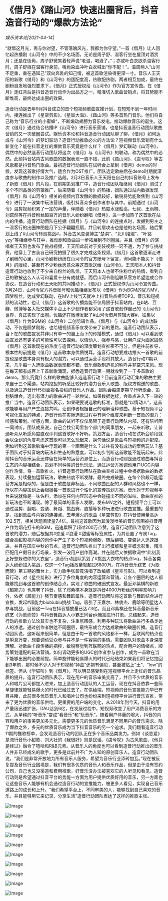 # 《借月》《踏山河》快速出圈背后，抖音造音行动的“爆款方法论”

*娱乐资本论|2021-04-14|*

“就借这月光，再与你对望，不管落魄风光，我都为你守望。”一首《借月》让人回忆起热播剧《山河令》中的不少名场面，无论是周子舒、温客行坐在屋顶对酒赏月；还是在街角，周子舒微笑着轻声说“老温，喝酒了。”；亦或叶白衣欲杀温客行时，周子舒挡在温客行身前，嘴角染血冲叶白衣喊出“你不配！”。温周两人“山河不足重，重在遇知己”双向奔赴的知己情，被这首歌渲染得更深一寸。音乐人王天阳的新歌《借月》和《山河令》的适配度高，热歌配热剧，两者相互加成，最终在剧粉自发地强烈要求下，《借月》正式授权给《山河令》作为官方宣传曲。在《借月》走红背后是抖音造音行动作为出品方之一，精准切入歌曲营销点，将其势能不断堆高，最终达成出圈的效果。

造音行动是去年9月抖音成立的首个短视频歌曲宣推计划，在短短不到一年时间内，接连推出了《星空剪影》、《星辰大海》、《踏山河》等多首热门音乐。他们将自己称为“音乐行业的小蜜蜂“，不断煽动翅膀为音乐发电，推动爆款音乐的诞生。这次《借月》通过结合热播IP《山河令》进行音乐营销，也是抖音造音行动团队歌曲营销的又一次破圈尝试。娱乐资本论和抖音造音行动团队聊了聊，《借月》如何达成与《山河令》的梦幻联动？造音行动推歌必火的方法论？短视频音乐营销有什么新变化？能在抖音走红的爆款音乐究竟是什么样？《借月》梦幻联动《山河令》，偶然中的必然造音行动团队将这次《借月》与《山河令》的联动，称为偶然中的必然。此前抖音站内古风歌曲的数据表现一直不错，此前《踏山河》、《虞兮叹》等古风歌都是抖音热门歌曲。最初造音行动团队在试听会上拿到《借月》demo的时候，发现这首歌抒情大气，适合作为OST推广。团队选定歌曲后在demo时期就深度参与歌曲的制作以及推广选段。2月3日音乐人王天阳在自己的抖音账号上发布了新歌《借月》的片段，在前期策划推广中，造音行动团队相继用《借月》测试了多个不同品类的剪辑推广，后来随着《山河令》的热播，团队通过站内数据发现《借月》和《山河令》相关的视频内容发酵的数据较好，敏锐将势能聚焦到《山河令》进行了一波集中玩法营销，吸引抖音众多创作者参与其中。前期通过《山河令》混剪视频积累了一定的声量，伴随着《借月》热度水涨船高，七叔、王雨桐、刘诺然等在抖音粉丝超百万的音乐人纷纷翻唱《借月》，进一步加热了这首歌在站内的传播。造音行动团队在挖掘《借月》与《山河令》的连接点时，发掘到男主之一温客行的出圈神图是月下公子翩翩摇扇，并且转扇攻击也是他的名场面。随后策划上线了#山河令转扇挑战#，抖音古风变装博主“楚淇”、“北川婠婠”、“叶铭yzy”等相继参与其中，推动剧和歌曲进一步拓展到不同圈层。并且《借月》的演唱者王天阳也发布了挑战视频，王天阳此前对于变装视频一窍不通，为了参与挑战赛，他穿上了古装自己研究拍摄了很久才完成这条视频。《借月》这首歌逐渐走进了剧粉的心里，山河令剧粉纷纷在山河令的官方账号下留言，询问能不能买下《借月》的版权，甚至有不少粉丝愿意众筹这首歌送给《山河令》。王天阳本人和抖音造音行动也收到了不少来自粉丝的私信，王天阳本人也架不住粉丝的热情，看到自己的歌被这么人认可和喜爱十分有成就感。而后山河令剧组联系官方希望达成合作协议，在造音行动和王天阳的共同推动下，《借月》正式授权作为山河令宣传曲。3月24日，山河令官方抖音账号和优酷相继发布以《借月》作为BGM的官方MV，圆梦粉丝，达成梦幻联动，在MV上线当天就冲上抖音热点榜TOP3。音乐和短视频的流动性，也让《借月》这首歌的传播势能不仅局限于抖音站内，在b站、豆瓣、微博等各大社交媒体平台上不少创作者都采用了这首歌创作自己的《山河令》世界，真正实现了出圈。优酷还在微博发起了#山河令借月剪辑大赛#，征集以《借月》作为BGM的《山河令》二创剪辑作品。《借月》与《山河令》的成功联动，不仅是圆梦剧粉，也给短视频音乐宣发带来了新的思路。造音行动团队表示，当下在的歌曲宣发并非只有单一的自上而下的传播模式，通过《借月》可以看到歌曲宣发还有更多的可能性可以去探索。以情动人、强参与感，让用户成为画家固然《借月》这首歌现在的热度与造音行动的深度策划宣推密不可分，但是往前推导，根本性的前提是《借月》这首歌本身优质悦耳。造音行动想要成功推火一首歌的前提也是歌曲本身具有极大的潜力，可以通过运营手段将其放大。造音行动11期以来，几乎每一入选歌曲数据表现都不错，音乐爆款制造机的称呼并非空穴来风。现在每天都有成百上千首新歌涌现，据悉造音行动第一期就收到了一千多首歌的demo。那么究竟什么样的歌曲能够入选造音行动？目前造音行动汇集的歌曲主要来自于三个渠道，站内挖掘的听感比较好的潜力音乐人歌曲、版权方输送的歌曲、以及通过造音行H5页面报名投稿的音乐人作品。团队会每周定期举行听歌会、策划脑爆会，选出有潜力的歌曲进行一轮尝试，如果数据达标，会重点进入下一轮的推广当中。造音行动团队表示，如果硬要说选歌的标准，那就是“以情动人”，这首歌能够与用户产生连接共鸣，让创作者根据自己的理解诠释歌曲。基于短视频平台可视化宣发的特点，造音行动在实际选歌过程中有两个维度来判断一首歌的潜力：听感和策划。听感方面，歌曲的试听不仅仅局限于造音行动团队内部，还有陪听团一同试听。团队成员说，自己会找公司里各个部门的同事朋友，一起来听歌，让普通听众从听感角度直观评判这首歌好不好听。策划方面，造音行动在试听会阶段就会以企划的角度考虑这首歌可以怎么玩起来，换句话说是歌曲与短视频的适配度。例如听到这首歌脑海中浮现的第一个画面是什么？过往有没有成功的案例玩法？基于团队对于抖音站内玩法和生态的熟悉度，可以初步判断这首歌能不能玩起来。此前抖音的音乐运营还停留在简单的运营资源位上，而造音行动则是通过歌曲与抖音生态的内容相结合，策划不同种类的音乐玩法，通过运营方案调动用户UGC内容创作热情，将一首歌推火。抖音造音行动团队在歌曲宣推过程中会根据歌曲的数据表现，持续叠加运营玩法，歌曲热度不断发酵，最终完成破圈。在每个阶段可能运营方案是相似的，但是由于歌曲是非标品，不同歌曲匹配的人群和风格也不一样，所以在内容策划上会根据每一首歌进行个性化的宣传策划方案。音乐对于短视频平台来说就像是一味佐料，添加在任何内容形态中会碰撞出不同的滋味，歌曲宣推的新玩法也不断涌现。除了最简单的音乐人发歌，发布MV之外，短视频平台上可以通过混剪、翻唱、变装、舞蹈、挑战赛、直播等多种玩法进行歌曲宣推。最重要的是，找到歌曲与内容的连接点。去年爆火的歌曲《星空剪影》在抖音使用量高达102.5万，相关话题阅读量7.4亿。最初这首歌因为其浪漫唯美的音乐氛围被抖音用户作为烟花打卡的BGM，迅速累积了超过200万点赞。造音行动团队注意到了这首歌的潜力，随后根据其#恋爱 #浪漫 #甜蜜等标签属性，为其设置了专属Tag，结合高甜影视内容的创作中产生了多个短视频爆款，随后翻唱、变装达人迅速跟进，并且在国庆中秋的节点，造音行动团队推出了出行模版和星空概念影集，精准匹配用户假日出行场景，引发一波用户创作高潮。并在随后又依据歌词中“此刻我正好想躲进你的大衣里”，造音行动团队策划了#挑战大衣咚的热点tag，抖音各类达人纷纷加入挑战，仅这一个Tag播放量就超过6800万。在抖音音乐综艺《为歌而赞》第五期的舞台上，实力歌手张碧晨演唱了改编版《星空剪影》。可以看到造音行动，对《星空剪影》进行了多位角度的内容运营和营销，让各个圈层的达人都能够找到与这首歌的创作结合点，实现了歌曲的破圈式宣发。最近邓紫棋的新歌《超能力》也席卷了抖音，除了邓紫棋本身就是抖音4000万粉丝的明星影响力外，依据《超能力》强节奏感和舞蹈属性，造音行动团队将这首歌与舞蹈结合进行宣推，发起#超能力biubiubiu挑战 Tag，吸引了王嘉尔、林俊杰、鹿晗等明星达人参与挑战，目前这一Tag在抖音播放量已达7.3亿。而且邓紫棋还在抖音最新音乐综艺《为歌而赞》与抖音舞蹈达人小霸王同台pk舞蹈进行打歌。总结起来，造音行动的推歌方法论其实也不复杂，注重氛围感，利用多种玩法将歌曲进行多品类达人的渗透，通过创作者触达不同圈层，最终形成合力达成歌曲的破圈传播。造音行动团队说，这听起来很简单，但是由于每一首歌的风格都不一样，互联网的热点也是瞬息万变，想要调动受众参与并不是一件容易的事情。需要团队对歌曲本身深度理解、对歌曲卡段传播的把控，敏锐察觉到互联网的热点，配合用户的情绪点，顺势策划适配的玩法营销。如何调动更多的UGC创作者参与创作，成为一首歌在当下能够出圈的必要前提。简单旋律能轻易爆火的时代已经结束如果我们将记忆拉回到3年前，那时候不少人对于短视频“神曲”还抱有偏见，甚至被贴上“土”、“low”的标签。但从《学猫叫》到《借月》，可以明显感受到在短视频平台上走红的音乐品质的提升。造音行动团队表示，现在用户的音乐审美变高了，并且不少优质的音乐人和唱片公司都加入进来，加上造音行动团队的人工运营，现在在抖音依靠一些简单旋律就能轻易爆火的时代已经过去了。在供给端，短视频的音乐宣推能力早已有目共睹，此前很多优质音乐人和唱片公司也纷纷来到短视频平台进行音乐宣推，带来了更为优质的音乐供给。更重要的用户端的变化，从2018年到今天，抖音的用户量级迅速扩张，DAU达到6亿，在发展过程中，短视频改变了用户消费音乐的方式，从单纯的“听音乐”变成“看音乐”和“玩音乐”。随着用户体量的增大，抖音的内容和用户的审美更加多元化，需要更多元的优质音乐满足不同用户的音乐需求。除了爆款之外，多元的优质音乐成为当下抖音音乐的另一个追求。我们翻看造音行动11期的推歌榜单，会发现造音行动的团队正在多个音乐品类发力。例如《谈恋爱》是流行音乐小甜歌、刘大壮的《我很好》则是民谣、《虞兮叹》为古风歌曲、《他只是经过》融合了嘻哈和R&B元素。从音乐人的角度也可以看到造音行动推出的音乐人并非已经成名的歌手，更多是此前并不广为人知的原创音乐人。造音行动团队说，“我们是非常开放地为所有音乐人服务，希望为音乐行业添砖加瓦。”现在被反复提及音乐行业困境是，我们有很多优质的音乐人和音乐作品，但是由于没有签约公司，自己也又没渠道和费用推歌，好音乐没办法被喜欢它的人听见和看见。造音行动则是希望通过抖音平台的势能一方面为用户提供优质好用的音乐，另一方面也让这些音乐人能够有机会通过造音行动的宣推能力，被更多人看见，实现自己音乐道路上的成长和上升。“我们希望平台上，不同审美的人，能够找到自己喜欢的音乐，并且能够用它来记录、分享生活”造音行动团队表达了这样的推歌主张。

![Image](https://mmbiz.qpic.cn/mmbiz_png/89KlkjcF9iakibaJJGdNbwpOXBPKR38LR1BT8enT33j3tEjzYays9SrWtJdWzg6b6PFuelib5zWqFbMU0lCLpaGZA/640?wx_fmt=png&tp=webp&wxfrom=5&wx_lazy=1&wx_co=1)

![Image](https://mmbiz.qpic.cn/mmbiz_png/jNZszpkibXx9yFHyPrIK0lXIIGT5Cn9ZiagBvDoRK6tls8ZulbyCribBgs6wPW5jQcTBfsicaR6ianaPlhy4icHiboMzA/640?wx_fmt=png&tp=webp&wxfrom=5&wx_lazy=1&wx_co=1)

![Image](https://mmbiz.qpic.cn/mmbiz_png/89KlkjcF9iakibaJJGdNbwpOXBPKR38LR1xEAzTS2rxdzKXmysK3KaYniaKVvNjoQ4yOHRibN2c8LmLy0Av515PRyw/640?wx_fmt=png&tp=webp&wxfrom=5&wx_lazy=1&wx_co=1)

![Image](https://mmbiz.qpic.cn/mmbiz_png/89KlkjcF9iakibaJJGdNbwpOXBPKR38LR12oUT93yTurOPORP2Nm1cgVtc2NhYeiahZsGWfFnSpRbU5vnlQxNx7bA/640?wx_fmt=png&tp=webp&wxfrom=5&wx_lazy=1&wx_co=1)

![Image](https://mmbiz.qpic.cn/mmbiz_png/89KlkjcF9iakibaJJGdNbwpOXBPKR38LR13gmpha8SVbHmoM80ZPDoEpsbWtsC5AYibuGmesiavz5aYfj8RGMFic0XA/640?wx_fmt=png&tp=webp&wxfrom=5&wx_lazy=1&wx_co=1)

![Image](https://mmbiz.qpic.cn/mmbiz_png/jNZszpkibXx9yFHyPrIK0lXIIGT5Cn9Ziau6j63PLUe6XMsT6zwmAW4g0DYibceoaU1z1iadwBGcYnGpIkCuclEZqA/640?wx_fmt=png&tp=webp&wxfrom=5&wx_lazy=1&wx_co=1)

![Image](https://mmbiz.qpic.cn/mmbiz_jpg/89KlkjcF9iakibaJJGdNbwpOXBPKR38LR1N5c4SAOFx4tKx6FicUTNVAmoEuic1n4oLUkT1icHTAFho8KlW7NMjcZhQ/640?wx_fmt=jpeg&tp=webp&wxfrom=5&wx_lazy=1&wx_co=1)

![Image](https://mmbiz.qpic.cn/mmbiz_png/89KlkjcF9iakibaJJGdNbwpOXBPKR38LR1XXExdIibmLUuTp3xBEh3a4qZu84mkFeDCVHfjToE5VNytlwfkdyrVhw/640?wx_fmt=png&tp=webp&wxfrom=5&wx_lazy=1&wx_co=1)

![Image](https://mmbiz.qpic.cn/mmbiz_png/89KlkjcF9iakibaJJGdNbwpOXBPKR38LR16h9J62RuyRvauMplre3x2x3TX7ruclnLYZNlo7un28dGSG5PeZCicvw/640?wx_fmt=png&tp=webp&wxfrom=5&wx_lazy=1&wx_co=1)

![Image](https://mmbiz.qpic.cn/mmbiz_png/jNZszpkibXx9yFHyPrIK0lXIIGT5Cn9ZiaqibvJFUPxj3TAYWfx6fUbibun9Cib1fFollvyV2SYeYa8TiclV3WC5rzog/640?wx_fmt=png&tp=webp&wxfrom=5&wx_lazy=1&wx_co=1)

